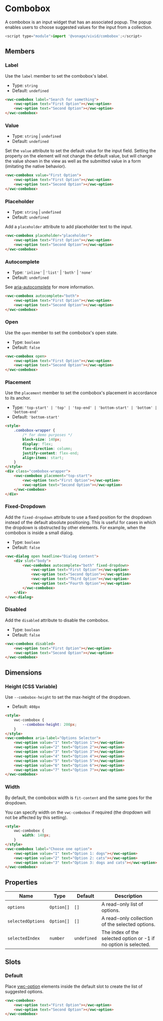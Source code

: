 # Combobox

A combobox is an input widget that has an associated popup. The popup enables users to choose suggested values for the input from a collection.

```js
<script type="module">import '@vonage/vivid/combobox';</script>
```

## Members

### Label

Use the `label` member to set the combobox's label.

- Type: `string`
- Default: `undefined`

```html preview 200px
<vwc-combobox label="Search for something">
	<vwc-option text="First Option"></vwc-option>
	<vwc-option text="Second Option"></vwc-option>
</vwc-combobox>
```

### Value

- Type: `string` | `undefined`
- Default: `undefined`

Set the `value` attribute to set the default value for the input field. Setting the property on the element will not change the default value, but will change the value shown in the view as well as the submitted value in a form (imitating the native behavior).

```html preview 200px
<vwc-combobox value="First Option">
	<vwc-option text="First Option"></vwc-option>
	<vwc-option text="Second Option"></vwc-option>
</vwc-combobox>
```

### Placeholder

- Type: `string` | `undefined`
- Default: `undefined`

Add a `placeholder` attribute to add placeholder text to the input.

```html preview 200px
<vwc-combobox placeholder="placeholder">
	<vwc-option text="First Option"></vwc-option>
	<vwc-option text="Second Option"></vwc-option>
</vwc-combobox>
```

### Autocomplete

- Type: `'inline'` | `'list'` | `'both'` | `'none'`
- Default: `undefined`

See [aria-autocomplete](https://www.w3.org/TR/wai-aria-1.2/#aria-autocomplete) for more information.

```html preview 200px
<vwc-combobox autocomplete="both">
	<vwc-option text="First Option"></vwc-option>
	<vwc-option text="Second Option"></vwc-option>
</vwc-combobox>
```

### Open

Use the `open` member to set the combobox's open state.

- Type: `boolean`
- Default: `false`

```html preview 200px
<vwc-combobox open>
	<vwc-option text="First Option"></vwc-option>
	<vwc-option text="Second Option"></vwc-option>
</vwc-combobox>
```

### Placement

Use the `placement` member to set the combobox's placement in accordance to its anchor.

- Type: `'top-start' | 'top' | 'top-end' | 'bottom-start' | 'bottom' | 'bottom-end'`
- Default: `'bottom-start'`

```html preview
<style>
	.combobox-wrapper {
		/* for demo purposes */
		block-size: 140px;
		display: flex;
		flex-direction: column;
		justify-content: flex-end;
		align-items: start;
	}
</style>
<div class="combobox-wrapper">
	<vwc-combobox placement="top-start">
		<vwc-option text="First Option"></vwc-option>
		<vwc-option text="Second Option"></vwc-option>
	</vwc-combobox>
</div>
```

### Fixed-Dropdown

Add the `fixed-dropdown` attribute to use a fixed position for the dropdown instead of the default absolute positioning.
This is useful for cases in which the dropdown is obstructed by other elements. For example, when the combobox is inside a small dialog.

- Type: `boolean`
- Default: `false`

```html preview 320px
<vwc-dialog open headline="Dialog Content">
	<div slot="body">
		<vwc-combobox autocomplete="both" fixed-dropdown>
			<vwc-option text="First Option"></vwc-option>
			<vwc-option text="Second Option"></vwc-option>
			<vwc-option text="Third Option"></vwc-option>
			<vwc-option text="Fourth Option"></vwc-option>
		</vwc-combobox>
	</div>
</vwc-dialog>
```

### Disabled

Add the `disabled` attribute to disable the combobox.

- Type: `boolean`
- Default: `false`

```html preview
<vwc-combobox disabled>
	<vwc-option text="First Option"></vwc-option>
	<vwc-option text="Second Option"></vwc-option>
</vwc-combobox>
```

## Dimensions

### Height (CSS Variable)

Use `--combobox-height` to set the max-height of the dropdown.

- Default: `408px`

```html preview 300px
<style>
	vwc-combobox {
		--combobox-height: 200px;
	}
</style>
<vwc-combobox aria-label="Options Selector">
	<vwc-option value="1" text="Option 1"></vwc-option>
	<vwc-option value="2" text="Option 2"></vwc-option>
	<vwc-option value="3" text="Option 3"></vwc-option>
	<vwc-option value="4" text="Option 4"></vwc-option>
	<vwc-option value="5" text="Option 5"></vwc-option>
	<vwc-option value="6" text="Option 6"></vwc-option>
	<vwc-option value="7" text="Option 7"></vwc-option>
</vwc-combobox>
```

### Width

By default, the combobox width is `fit-content` and the same goes for the dropdown.

You can specify width on the `vwc-combobox` if required (the dropdown will not be affected by this setting).

```html preview 230px
<style>
	vwc-combobox {
		width: 140px;
	}
</style>
<vwc-combobox label="Choose one option">
	<vwc-option value="1" text="Option 1: dogs"></vwc-option>
	<vwc-option value="2" text="Option 2: cats"></vwc-option>
	<vwc-option value="3" text="Option 3: dogs and cats"></vwc-option>
</vwc-combobox>
```

## Properties

<div class="table-wrapper">

| Name              | Type       | Default     | Description                                                      |
| ----------------- | ---------- | ----------- | ---------------------------------------------------------------- |
| `options`         | `Option[]` | `[]`        | A read-only list of options.                                     |
| `selectedOptions` | `Option[]` | `[]`        | A read-only collection of the selected options.                  |
| `selectedIndex`   | `number`   | `undefined` | The index of the selected option or -1 if no option is selected. |

</div>

## Slots

### Default

Place [vwc-option](/components/option/) elements inside the default slot to create the list of suggested options.

```html preview 200px
<vwc-combobox>
	<vwc-option text="First Option"></vwc-option>
	<vwc-option text="Second Option"></vwc-option>
</vwc-combobox>
```
